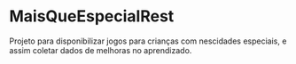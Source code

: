 # MaisQueEspecialRest
Projeto para disponibilizar jogos para crianças com nescidades especiais, e assim coletar dados de melhoras no aprendizado.
